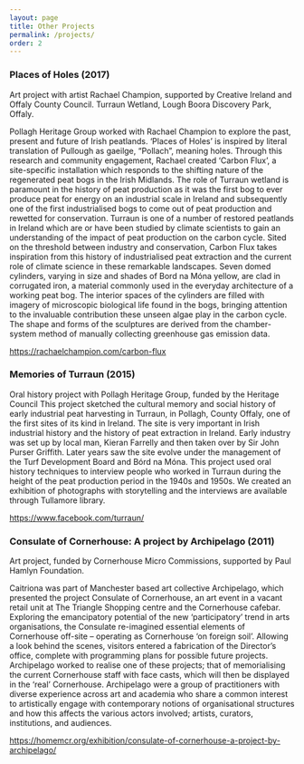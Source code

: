 ```yaml
---
layout: page
title: Other Projects
permalink: /projects/
order: 2
---
```


### Places of Holes (2017)
Art project with artist Rachael Champion, supported by Creative Ireland and Offaly County Council.
Turraun Wetland, Lough Boora Discovery Park, Offaly.

Pollagh Heritage Group worked with Rachael Champion to explore the past, present and future of Irish peatlands. ‘Places of Holes’ is inspired by literal translation of Pullough as gaeilge, “Pollach”, meaning holes. Through this research and community engagement, Rachael created ‘Carbon Flux’, a site-specific installation which responds to the shifting nature of the regenerated peat bogs in the Irish Midlands. The role of Turraun wetland is paramount in the history of peat production as it was the first bog to ever produce peat for energy on an industrial scale in Ireland and subsequently one of the first industrialised bogs to come out of peat production and rewetted for conservation. Turraun is one of a number of restored peatlands in Ireland which are or have been studied by climate scientists to gain an understanding of the impact of peat production on the carbon cycle.  Sited on the threshold between industry and conservation, Carbon Flux takes inspiration from this history of industrialised peat extraction and the current role of climate science in these remarkable landscapes. Seven domed cylinders, varying in size and shades of Bord na Móna yellow, are clad in corrugated iron, a material commonly used in the everyday architecture of a working peat bog. The interior spaces of the cylinders are filled with imagery of microscopic biological life found in the bogs, bringing attention to the invaluable contribution these unseen algae play in the carbon cycle. The shape and forms of the sculptures are derived from the chamber-system method of manually collecting greenhouse gas emission data.

<https://rachaelchampion.com/carbon-flux>

### Memories of Turraun (2015)
Oral history project with Pollagh Heritage Group, funded by the Heritage Council
This project sketched the cultural memory and social history of early industrial peat harvesting in Turraun, in Pollagh, County Offaly, one of the first sites of its kind in Ireland. The site is very important in Irish industrial history and the history of peat extraction in Ireland. Early industry was set up by local man, Kieran Farrelly and then taken over by Sir John Purser Griffith. Later years saw the site evolve under the management of the Turf Development Board and Bórd na Móna.  This project used oral history techniques to interview people who worked in Turraun during the height of the peat production period in the 1940s and 1950s. We created an exhibition of photographs with storytelling and the interviews are available through Tullamore library.

<https://www.facebook.com/turraun/>

### Consulate of Cornerhouse: A project by Archipelago (2011)
Art project, funded by Cornerhouse Micro Commissions, supported by Paul Hamlyn Foundation.

Caitriona was part of Manchester based art collective Archipelago, which presented the project Consulate of Cornerhouse, an art event in a vacant retail unit at The Triangle Shopping centre and the Cornerhouse cafebar. Exploring the emancipatory potential of the new ‘participatory’ trend in arts organisations, the Consulate re-imagined essential elements of Cornerhouse off-site – operating as Cornerhouse ‘on foreign soil’. Allowing a look behind the scenes, visitors entered a fabrication of the Director’s office, complete with programming plans for possible future projects. Archipelago worked to realise one of these projects; that of memorialising the current Cornerhouse staff with face casts, which will then be displayed in the ‘real’ Cornerhouse. Archipelago were a group of practitioners with diverse experience across art and academia who share a common interest to artistically engage with contemporary notions of organisational structures and how this affects the various actors involved; artists, curators, institutions, and audiences.

<https://homemcr.org/exhibition/consulate-of-cornerhouse-a-project-by-archipelago/>